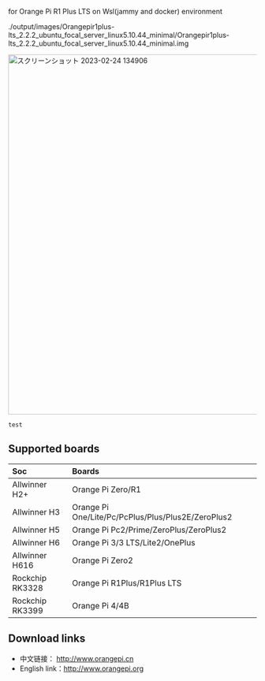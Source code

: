 for Orange Pi R1 Plus LTS on Wsl(jammy and docker) environment

./output/images/Orangepir1plus-lts_2.2.2_ubuntu_focal_server_linux5.10.44_minimal/Orangepir1plus-lts_2.2.2_ubuntu_focal_server_linux5.10.44_minimal.img

<img width="731" alt="スクリーンショット 2023-02-24 134906" src="https://user-images.githubusercontent.com/59951021/221100023-44c8a493-4e29-4c61-a815-03446ceeb48c.png">

```{r, max.height='100px'}
test

```

## Supported boards

Soc | Boards |
|:--|:--|
| Allwinner H2+ | Orange Pi Zero/R1 |
| Allwinner H3 | Orange Pi One/Lite/Pc/PcPlus/Plus/Plus2E/ZeroPlus2 | 
| Allwinner H5 | Orange Pi Pc2/Prime/ZeroPlus/ZeroPlus2| 
| Allwinner H6 | Orange Pi 3/3 LTS/Lite2/OnePlus| 
| Allwinner H616 | Orange Pi Zero2 | 
| Rockchip RK3328 | Orange Pi R1Plus/R1Plus LTS| 
| Rockchip RK3399 | Orange Pi 4/4B | 

## Download links

- 中文链接：     http://www.orangepi.cn
- English link：http://www.orangepi.org
